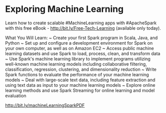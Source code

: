 
# Exploring Machine Learning 

Learn how to create scalable #MachineLearning apps with #ApacheSpark with this free eBook - http://bit.ly/Free-Tech-Learning (available only today).

What You Will Learn:
~ Create your first Spark program in Scala, Java, and Python
~ Set up and configure a development environment for Spark on your own computer, as well as on Amazon EC2
~ Access public machine learning datasets and use Spark to load, process, clean, and transform data
~ Use Spark's machine learning library to implement programs utilizing well-known machine learning models including collaborative filtering, classification, regression, clustering, and dimensionality reduction
~ Write Spark functions to evaluate the performance of your machine learning models
~ Deal with large-scale text data, including feature extraction and using text data as input to your machine learning models
~ Explore online learning methods and use Spark Streaming for online learning and model evaluation

http://bit.ly/machineLearningSparkPDF
